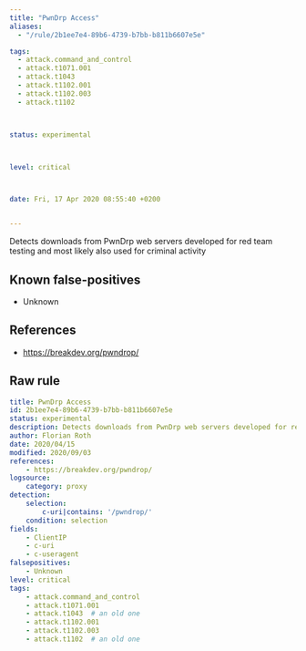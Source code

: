 ```yaml
---
title: "PwnDrp Access"
aliases:
  - "/rule/2b1ee7e4-89b6-4739-b7bb-b811b6607e5e"

tags:
  - attack.command_and_control
  - attack.t1071.001
  - attack.t1043
  - attack.t1102.001
  - attack.t1102.003
  - attack.t1102



status: experimental



level: critical



date: Fri, 17 Apr 2020 08:55:40 +0200


---
```


Detects downloads from PwnDrp web servers developed for red team testing and most likely also used for criminal activity

<!--more-->


## Known false-positives

* Unknown



## References

* https://breakdev.org/pwndrop/


## Raw rule
```yaml
title: PwnDrp Access
id: 2b1ee7e4-89b6-4739-b7bb-b811b6607e5e
status: experimental
description: Detects downloads from PwnDrp web servers developed for red team testing and most likely also used for criminal activity
author: Florian Roth
date: 2020/04/15
modified: 2020/09/03
references:
    - https://breakdev.org/pwndrop/
logsource:
    category: proxy
detection:
    selection:
        c-uri|contains: '/pwndrop/'
    condition: selection
fields:
    - ClientIP
    - c-uri
    - c-useragent
falsepositives:
    - Unknown
level: critical
tags:
    - attack.command_and_control
    - attack.t1071.001
    - attack.t1043  # an old one
    - attack.t1102.001
    - attack.t1102.003
    - attack.t1102  # an old one
```
